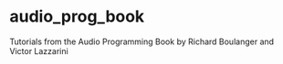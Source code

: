 # audio_prog_book
Tutorials from the Audio Programming Book by Richard Boulanger and Victor Lazzarini
